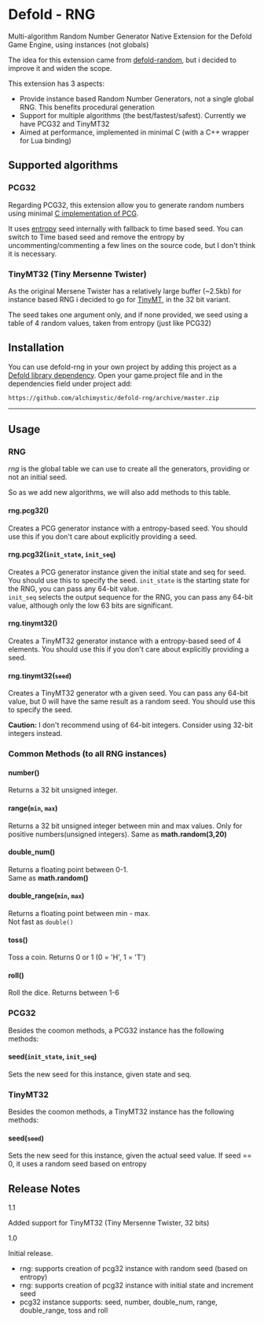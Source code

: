 # Defold - RNG

Multi-algorithm Random Number Generator Native Extension for the Defold Game Engine, using instances (not globals)

The idea for this extension came from [defold-random](https://github.com/selimanac/defold-random), but i decided to improve it and widen the scope.

This extension has 3 aspects:
* Provide instance based Random Number Generators, not a single global RNG. This benefits procedural generation
* Support for multiple algorithms (the best/fastest/safest). Currently we have PCG32 and TinyMT32
* Aimed at performance, implemented in minimal C (with a C++ wrapper for Lua binding)


## Supported algorithms

### PCG32

Regarding PCG32, this extension allow you to generate random numbers using minimal [C implementation of PCG](http://www.pcg-random.org/using-pcg-c-basic.html).

It uses [entropy](https://github.com/imneme/pcg-c/blob/master/extras/entropy.c) seed internally with fallback to time based seed. You can switch to Time based seed and remove the entropy by uncommenting/commenting a few lines on the source code, but I don't think it is necessary. 


### TinyMT32 (Tiny Mersenne Twister)

As the original Mersene Twister has a relatively large buffer (~2.5kb) for instance based RNG i decided to go for [TinyMT](https://github.com/MersenneTwister-Lab/TinyMT), in the 32 bit variant.

The seed takes one argument only, and if none provided, we seed using a table of 4 random values, taken from entropy (just like PCG32)


## Installation
You can use defold-rng in your own project by adding this project as a [Defold library dependency](http://www.defold.com/manuals/libraries/). Open your game.project file and in the dependencies field under project add:

	https://github.com/alchimystic/defold-rng/archive/master.zip
	
---


## Usage

### RNG

*rng* is the global table we can use to create all the generators, providing or not an initial seed.

So as we add new algorithms, we will also add methods to this table.

#### rng.pcg32()

Creates a PCG generator instance with a entropy-based seed. You should use this if you don't care about explicitly providing a seed.

#### rng.pcg32(`init_state`, `init_seq`)

Creates a PCG generator instance given the initial state and seq for seed. You should use this to specify the seed.
`init_state` is the starting state for the RNG, you can pass any 64-bit value.  
`init_seq` selects the output sequence for the RNG, you can pass any 64-bit value, although only the low 63 bits are significant.

#### rng.tinymt32()

Creates a TinyMT32 generator instance with a entropy-based seed of 4 elements. You should use this if you don't care about explicitly providing a seed.

#### rng.tinymt32(`seed`)

Creates a TinyMT32 generator wth a given seed. You can pass any 64-bit value, but 0 will have the same result as a random seed.
You should use this to specify the seed.


**Caution:** I don't recommend using of 64-bit integers. Consider using 32-bit integers instead. 

### Common Methods (to all RNG instances)

#### number()

Returns a 32 bit unsigned integer.

#### range(`min`, `max`)

Returns a 32 bit unsigned integer between min and max values. Only for positive numbers(unsigned integers).
Same as **math.random(3,20)**  

#### double_num()

Returns a floating point between 0-1.  
Same as **math.random()**

####  double_range(`min`, `max`)

Returns a floating point between min - max.  
Not fast as `double()`

####  toss()

Toss a coin. Returns 0 or 1 (0 = 'H', 1 = 'T')

####  roll()

Roll the dice. Returns between 1-6


### PCG32

Besides the coomon methods, a PCG32 instance has the following methods:

#### seed(`init_state`, `init_seq`)

Sets the new seed for this instance, given state and seq.

### TinyMT32

Besides the coomon methods, a TinyMT32 instance has the following methods:

#### seed(`seed`)

Sets the new seed for this instance, given the actual seed value. If seed == 0, it uses a random seed based on entropy


## Release Notes

1.1

Added support for TinyMT32 (Tiny Mersenne Twister, 32 bits)

1.0

Initial release.

- rng: supports creation of pcg32 instance with random seed (based on entropy)
- rng: supports creation of pcg32 instance with initial state and increment seed
- pcg32 instance supports: seed, number, double_num, range, double_range, toss and roll
